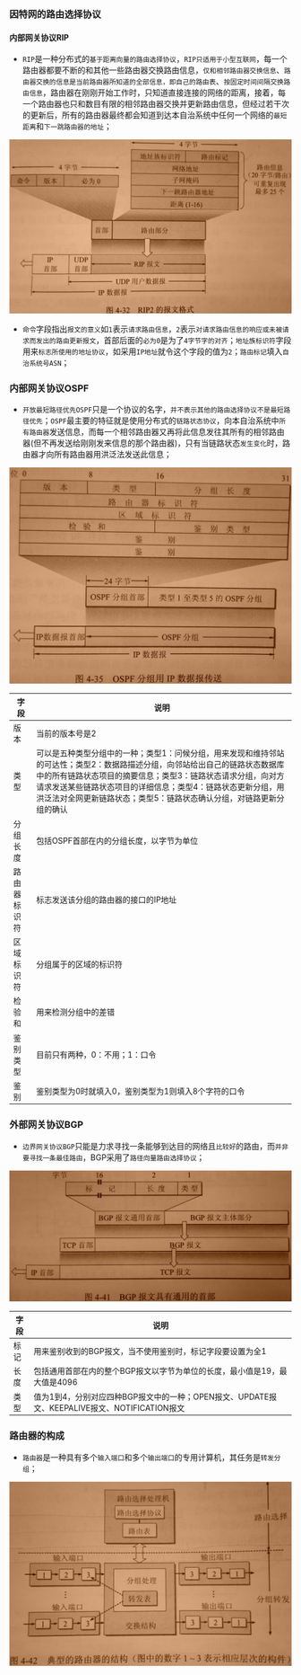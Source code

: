 ### 因特网的路由选择协议
#### 内部网关协议RIP
+ `RIP`是一种分布式的`基于距离向量的路由选择协议`，`RIP只适用于小型互联网`，每一个路由器都要不断的和其他一些路由器交换路由信息，`仅和相邻路由器交换信息`、`路由器交换的信息是当前路由器所知道的全部信息，即自己的路由表`、`按固定时间间隔交换路由信息`，路由器在刚刚开始工作时，只知道直接连接的网络的距离，接着，每一个路由器也只和数目有限的相邻路由器交换并更新路由信息，但经过若干次的更新后，所有的路由器最终都会知道到达本自治系统中任何一个网络的`最短距离`和`下一跳路由器的地址`；

![image](https://github.com/ningbaoqi/ComputerNetWork/blob/master/gif/pic-30.jpg) 

+ `命令`字段指出`报文的意义`如`1`表示`请求路由信息`，`2`表示`对请求路由信息的响应或未被请求而发出的路由更新报文`，首部后面的`必为0`是为了`4字节字的对齐`；`地址族标识符`字段用来`标志所使用的地址协议`，如采用`IP地址`就令这个字段的值为`2`；`路由标记`填入`自治系统号ASN`；
### 内部网关协议OSPF
+ `开放最短路径优先OSPF`只是一个协议的名字，`并不表示其他的路由选择协议不是最短路径优先`；`OSPF`最主要的特征就是使用分布式的`链路状态协议`，向本自治系统中`所有路由器`发送信息，而每一个相邻路由器又再将此信息发往其所有的相邻路由器(但不再发送给刚刚发来信息的那个路由器)，只有当链路状态`发生变化`时，路由器才向所有路由器用洪泛法发送此信息；

![image](https://github.com/ningbaoqi/ComputerNetWork/blob/master/gif/pic-31.jpg) 

|字段|说明|
|------|------|
|版本|当前的版本号是2|
|类型|可以是五种类型分组中的一种；类型1：问候分组，用来发现和维持邻站的可达性；类型2：数据路描述分组，向邻站给出自己的链路状态数据库中的所有链路状态项目的摘要信息；类型3：链路状态请求分组，向对方请求发送某些链路状态项目的详细信息；类型4：链路状态更新分组，用洪泛法对全网更新链路状态；类型5：链路状态确认分组，对链路更新分组的确认|
|分组长度|包括OSPF首部在内的分组长度，以字节为单位|
|路由器标识符|标志发送该分组的路由器的接口的IP地址|
|区域标识符|分组属于的区域的标识符|
|检验和|用来检测分组中的差错|
|鉴别类型|目前只有两种，0：不用；1：口令|
|鉴别|鉴别类型为0时就填入0，鉴别类型为1则填入8个字符的口令|

### 外部网关协议BGP
+ `边界网关协议BGP`只能是力求寻找一条能够到达目的网络且`比较好`的路由，而`并非要寻找一条最佳路由`，BGP采用了`路径向量路由选择协议`；

![image](https://github.com/ningbaoqi/ComputerNetWork/blob/master/gif/pic-32.jpg) 

|字段|说明|
|------|------|
|标记|用来鉴别收到的BGP报文，当不使用鉴别时，标记字段要设置为全1|
|长度|包括通用首部在内的整个BGP报文以字节为单位的长度，最小值是19，最大值是4096|
|类型|值为1到4，分别对应四种BGP报文中的一种；OPEN报文、UPDATE报文、KEEPALIVE报文、NOTIFICATION报文|

### 路由器的构成
+ `路由器`是一种具有多个`输入端口`和多个`输出端口`的专用计算机，其任务是`转发分组`；

![image](https://github.com/ningbaoqi/ComputerNetWork/blob/master/gif/pic-33.jpg) 
